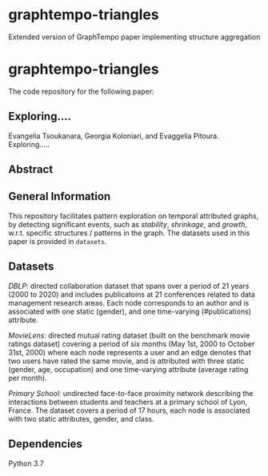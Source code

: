 # graphtempo-triangles
Extended version of GraphTempo paper implementing structure aggregation

# graphtempo-triangles

The code repository for the following paper:

## Exploring....

Evangelia Tsoukanara, Georgia Koloniari, and Evaggelia Pitoura. Exploring.....

## Abstract
> 

## General Information
This repository facilitates pattern exploration on temporal attributed graphs, by detecting significant events, such as _stability_, _shrinkage_, and _growth_, w.r.t. specific structures / patterns in the graph. The datasets used in this paper is provided in `datasets`.

## Datasets
_DBLP_: directed collaboration dataset that spans over a period of 21 years (2000 to 2020) and includes publicatoins at 21 conferences related to data management research areas. Each node corresponds to an author and is associated with one static (gender), and one time-varying (#publications) attribute.

_MovieLens_: directed mutual rating dataset (built on the benchmark movie ratings dataset) covering a period of six months (May 1st, 2000 to October 31st, 2000) where each node represents a user and an edge denotes that two users have rated the same movie, and is attributed with three static (gender, age, occupation) and one time-varying attribute (average rating per month).

_Primary School_: undirected face-to-face proximity network describing the interactions between students and teachers at a primary school of Lyon, France. The dataset covers a period of 17 hours, each node is associated with two static attributes, gender, and class.

## Dependencies
Python 3.7
